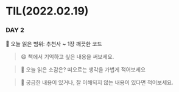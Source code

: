 # TIL(2022.02.19)
### DAY 2

🔖 오늘 읽은 범위: 추천사 ~ 1장 깨끗한 코드


> 😄 책에서 기억하고 싶은 내용을 써보세요.



> 🤔 오늘 읽은 소감은? 떠오르는 생각을 가볍게 적어보세요



> 🔎 궁금한 내용이 있거나, 잘 이해되지 않는 내용이 있다면 적어보세요.



